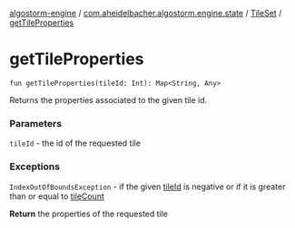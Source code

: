[algostorm-engine](../../index.md) / [com.aheidelbacher.algostorm.engine.state](../index.md) / [TileSet](index.md) / [getTileProperties](.)

# getTileProperties

`fun getTileProperties(tileId: Int): Map<String, Any>`

Returns the properties associated to the given tile id.

### Parameters

`tileId` - the id of the requested tile

### Exceptions

`IndexOutOfBoundsException` - if the given [tileId](get-tile-properties.md#com.aheidelbacher.algostorm.engine.state.TileSet$getTileProperties(kotlin.Int)/tileId) is negative or if
it is greater than or equal to [tileCount](tile-count.md)

**Return**
the properties of the requested tile

